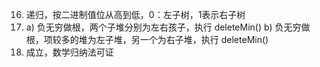 

16. 递归，按二进制值位从高到低，0：左子树，1表示右子树
17. a) 负无穷做根，两个子堆分别为左右孩子，执行 deleteMin()
b) 负无穷做根，项较多的堆为左子堆，另一个为右子堆，执行 deleteMin()
21. 成立，数学归纳法可证